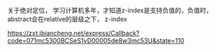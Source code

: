 


关于绝对定位，
学习计算机多年，才知道z-index是支持负值的，负值时，abstract会在relative的层级之下，
z-index


https://zxt.ibiancheng.net/express/Callback?code=071mc5300BCSeS1yD00005de8w3mc53U&state=110